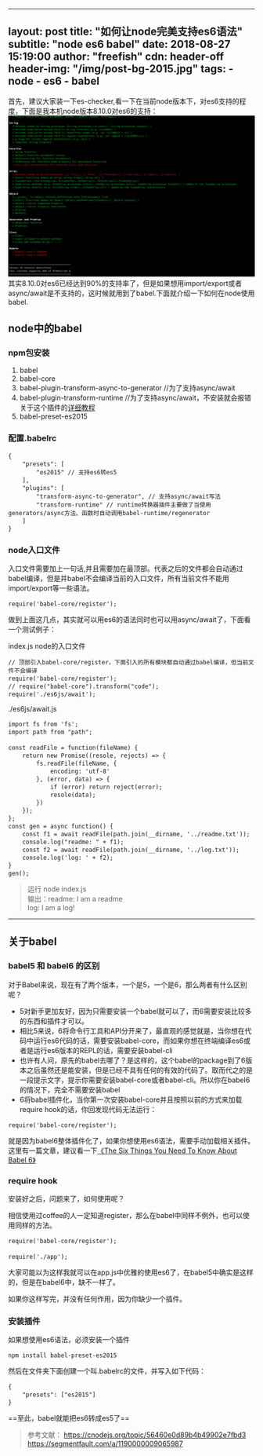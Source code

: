 
---
layout:     post
title:      "如何让node完美支持es6语法"
subtitle:   "node es6 babel"
date:       2018-08-27 15:19:00
author:     "freefish"
cdn: header-off
header-img: "/img/post-bg-2015.jpg"
tags:
    - node
    - es6
    - babel
---

首先，建议大家装一下es-checker,看一下在当前node版本下，对es6支持的程度，下面是我本机node版本8.10.0对es6的支持：
![image](https://raw.githubusercontent.com/lishuna/MarkdownPhotos/master/es-checker-node8.10.0.jpg)
其实8.10.0对es6已经达到90%的支持率了，但是如果想用import/export或者async/await是不支持的，这时候就用到了babel.下面就介绍一下如何在node使用babel.

## node中的babel

### npm包安装

1. babel
2. babel-core
3. babel-plugin-transform-async-to-generator  //为了支持async/await
4. babel-plugin-transform-runtime     //为了支持async/await，不安装就会报错 关于这个插件的[详细教程](https://segmentfault.com/a/1190000009065987)
5. babel-preset-es2015


### 配置.babelrc
```
{
    "presets": [
        "es2015" // 支持es6转es5
    ],
    "plugins": [
        "transform-async-to-generator", // 支持async/await写法
        "transform-runtime" // runtime转换器插件主要做了当使用generators/async方法、函数时自动调用babel-runtime/regenerator
    ]
}
```

### node入口文件
入口文件需要加上一句话,并且需要加在最顶部。代表之后的文件都会自动通过babel编译，但是并babel不会编译当前的入口文件，所有当前文件不能用import/export等一些语法。
```
require('babel-core/register');
```

做到上面这几点，其实就可以用es6的语法同时也可以用async/await了，下面看一个测试例子：

index.js node的入口文件
```
// 顶部引入babel-core/register，下面引入的所有模块都自动通过babel编译，但当前文件不会编译
require('babel-core/register');
// require("babel-core").transform("code");
require('./es6js/await');
```
./es6js/await.js

```
import fs from 'fs';
import path from "path";

const readFile = function(fileName) {
    return new Promise((resole, rejects) => {
        fs.readFile(fileName, {
            encoding: 'utf-8'
        }, (error, data) => {
            if (error) return reject(error);
            resole(data);
        })
    });
};
const gen = async function() {
    const f1 = await readFile(path.join(__dirname, '../readme.txt'));
    console.log("readme: " + f1);
    const f2 = await readFile(path.join(__dirname, '../log.txt'));
    console.log('log: ' + f2);
}
gen();

```
> 运行 node index.js                                          
> 输出：readme: I am a readme                                
        log: I am a log!


---

## 关于babel

### babel5 和 babel6 的区别
对于Babel来说，现在有了两个版本，一个是5，一个是6，那么两者有什么区别呢？

- 5对新手更加友好，因为只需要安装一个babel就可以了，而6需要安装比较多的东西和插件才可以。
- 相比5来说，6将命令行工具和API分开来了，最直观的感觉就是，当你想在代码中运行es6代码的话，需要安装babel-core，而如果你想在终端编译es6或者是运行es6版本的REPL的话，需要安装babel-cli
- 也许有人问，原先的babel去哪了？是这样的，这个babel的package到了6版本之后虽然还是能安装，但是已经不具有任何的有效的代码了。取而代之的是一段提示文字，提示你需要安装babel-core或者babel-cli。所以你在babel6的情况下，完全不需要安装babel
- 6将babel插件化，当你第一次安装babel-core并且按照以前的方式来加载require hook的话，你回发现代码无法运行：
```
require('babel-core/register');	
```
就是因为babel6整体插件化了，如果你想使用es6语法，需要手动加载相关插件。
这里有一篇文章，建议看一下[《The Six Things You Need To Know About Babel 6》](http://jamesknelson.com/the-six-things-you-need-to-know-about-babel-6/)

### require hook

安装好之后，问题来了，如何使用呢？

相信使用过coffee的人一定知道register，那么在babel中同样不例外，也可以使用同样的方法。
```
require('babel-core/register');

require('./app');
```
大家可能以为这样我就可以在app.js中优雅的使用es6了，在babel5中确实是这样的，但是在babel6中，缺不一样了。

如果你这样写完，并没有任何作用，因为你缺少一个插件。

### 安装插件
如果想使用es6语法，必须安装一个插件
```
npm install babel-preset-es2015
```
然后在文件夹下面创建一个叫.babelrc的文件，并写入如下代码：
```
{
	"presets": ["es2015"]
}
```
==至此，babel就能把es6转成es5了==

> 参考文献： https://cnodejs.org/topic/56460e0d89b4b49902e7fbd3
> https://segmentfault.com/a/1190000009065987